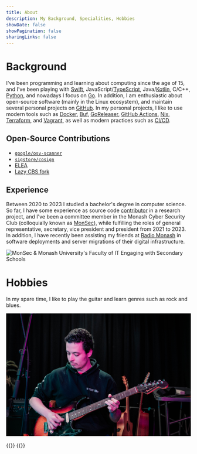 ```yaml
---
title: About
description: My Background, Specialities, Hobbies
showDate: false
showPagination: false
sharingLinks: false
---
```

# Background
I've been programming and learning about computing since the age of 15, and I've been playing with [Swift](https://www.swift.org), JavaScript/[TypeScript](https://typescriptlang.org), Java/[Kotlin](https://kotlinlang.org), C/C++, [Python](https://python.org), and nowadays I focus on [Go](https://go.dev). In addition, I am enthusiastic about open-source software (mainly in the Linux ecosystem), and maintain several personal projects on [GitHub](https://github.com/AppleGamer22). In my personal projects, I like to use modern tools such as [Docker](https://www.docker.com), [Buf](https://buf.build), [GoReleaser](https://goreleaser.com), [GitHub Actions](https://github.com/features/actions), [Nix](https://nixos.org), [Terraform](https://www.terraform.io), and [Vagrant](https://www.vagrantup.com), as well as modern practices such as [CI/CD](/tags/ci/cd/).

## Open-Source Contributions
* [`google/osv-scanner`](https://github.com/google/osv-scanner/pulls?q=author%3AAppleGamer22)
* [`sigstore/cosign`](https://github.com/sigstore/cosign/pulls?q=author%3AAppleGamer22)
* [ELEA](https://github.com/HPI-ELEA/elea/pulls?q=author%3AAppleGamer22)
* [Lazy CBS fork](https://github.com/AppleGamer22/FIT2082)

## Experience
Between 2020 to 2023 I studied a bachelor's degree in computer science. So far, I have some experience as source code [contributor](https://github.com/AppleGamer22/FIT2082) in a research project, and I've been a committee member in the Monash Cyber Security Club (colloquially known as [MonSec](https://monsec.io/contact_team/#2023-team)), while fulfilling the roles of general representative, secretary, vice president and president from 2021 to 2023. In addition, I have recently been assisting my friends at [Radio Monash](https://www.radiomonash.online) in software deployments and server migrations of their digital infrastructure.

![MonSec & Monash University's Faculty of IT Engaging with Secondary Schools](parameter-based_access_control.jpg "MonSec & Monash University's Faculty of IT Engaging with Secondary Schools")

# Hobbies
In my spare time, I like to play the guitar and learn genres such as rock and blues.

![Radio Monash Vibe Night 2023 Semester 2](radmon_vibe_night_2023s2.jpg "Radio Monash Vibe Night 2023 Semester 2")

{{<youtube id="T0oav_k5ZlY">}}
{{<youtube type="short" id="We9uCvzGWbU">}}